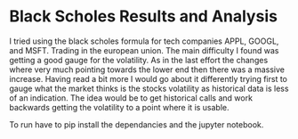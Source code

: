 # Black Scholes Results and Analysis
I tried using the black scholes formula for tech companies APPL, GOOGL, and MSFT. Trading in the european union.
The main difficulty I found was getting a good gauge for the volatility. As in the last effort the changes where very much pointing towards the lower end then there was a massive increase. 
Having read a bit more I would go about it differently trying first to gauge what the market thinks is the stocks volatility as historical data is less of an indication. 
The idea would be to get historical calls and work backwards getting the volatility to a point where it is usable.

To run have to pip install the dependancies and the jupyter notebook.
